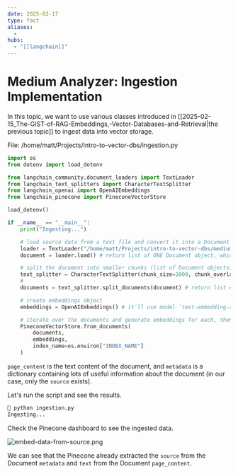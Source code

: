 ```yaml
---
date: 2025-02-17
type: fact
aliases:
  -
hubs:
  - "[[langchain]]"
---
```


# Medium Analyzer: Ingestion Implementation

In this topic, we want to use various classes introduced in [[2025-02-15_The-GIST-of-RAG-Embeddings,-Vector-Databases-and-Retrieval|the previous topic]] to ingest data into vector storage.


File: /home/matt/Projects/intro-to-vector-dbs/ingestion.py
```python
import os
from dotenv import load_dotenv

from langchain_community.document_loaders import TextLoader
from langchain_text_splitters import CharacterTextSplitter
from langchain_openai import OpenAIEmbeddings
from langchain_pinecone import PineconeVectorStore

load_dotenv()

if __name__ == "__main__":
    print("Ingesting...")

    # load source data from a text file and convert it into a Document object
    loader = TextLoader("/home/matt/Projects/intro-to-vector-dbs/mediumblog1.txt")
    document = loader.load() # return list of ONE Document object, which has page_content and metadata fields

    # split the document into smaller chunks (list of Document objects)
    text_splitter = CharacterTextSplitter(chunk_size=1000, chunk_overlap=0)
    #                                                                    ^ for easy learning, we set this to 0
    documents = text_splitter.split_documents(document) # return list of multiple smaller Document objects

    # create embeddings object
    embeddings = OpenAIEmbeddings() # it'll use model `text-embedding-ada-002` by default (you can check source code)

    # iterate over the documents and generate embeddings for each, then store them in Pinecone index
    PineconeVectorStore.from_documents(
        documents,
        embeddings,
        index_name=os.environ["INDEX_NAME"]
    )
```

`page_content` is the text content of the document, and `metadata` is a dictionary containing lots of useful information about the document (in our case, only the `source` exists).

Let's run the script and see the results.

```bash
 python ingestion.py
Ingesting...
```

Check the Pinecone dashboard to see the ingested data.

![embed-data-from-source.png](../assets/imgs/embed-data-from-source.png)

We can see that the Pinecone already extracted the `source` from the Document `metadata` and `text` from the Document `page_content`.









